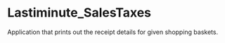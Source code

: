 # Lastiminute_SalesTaxes
Application that prints out the receipt details for given shopping baskets.

